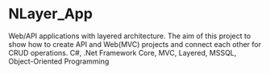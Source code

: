 # NLayer_App
Web/API applications with layered architecture. The aim of this project to show how to create API and Web(MVC) projects and connect each other for CRUD operations. 
  C#,
  .Net Framework Core,
  MVC,
  Layered,
  MSSQL,
  Object-Oriented Programming
